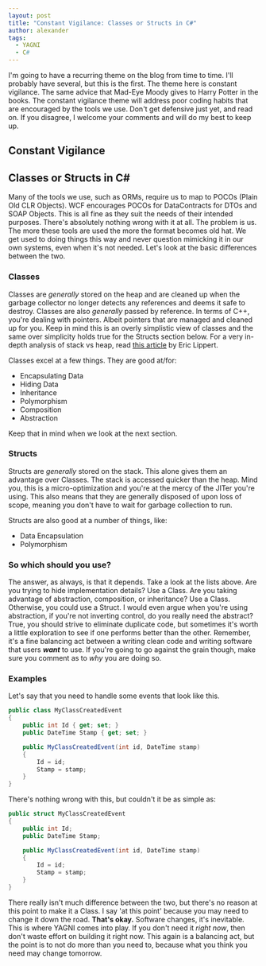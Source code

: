 ```yaml
---
layout: post
title: "Constant Vigilance: Classes or Structs in C#"
author: alexander
tags: 
  - YAGNI 
  - C#
---
```


I'm going to have a recurring theme on the blog from time to time. I'll probably have several, but this is the first. The theme here is constant vigilance. The same advice that Mad-Eye Moody gives to Harry Potter in the books. The constant vigilance theme will address poor coding habits that are encouraged by the tools we use. Don't get defensive just yet, and read on. If you disagree, I welcome your comments and will do my best to keep up.

## Constant Vigilance

Classes or Structs in C#
--

Many of the tools we use, such as ORMs, require us to map to POCOs (Plain Old CLR Objects). WCF encourages POCOs for DataContracts for DTOs and SOAP Objects. This is all fine as they suit the needs of their intended purposes. There's absolutely nothing wrong with it at all. The problem is us. The more these tools are used the more the format becomes old hat. We get used to doing things this way and never question mimicking it in our own systems, even when it's not needed. Let's look at the basic differences between the two.

### Classes

Classes are *generally* stored on the heap and are cleaned up when the garbage collector no longer detects any references and deems it safe to destroy. Classes are also *generally* passed by reference. In terms of C++, you're dealing with pointers. Albeit pointers that are managed and cleaned up for you. Keep in mind this is an overly simplistic view of classes and the same over simplicity holds true for the Structs section below. For a very in-depth analysis of stack vs heap, read [this article](http://blogs.msdn.com/b/ericlippert/archive/2009/04/27/the-stack-is-an-implementation-detail.aspx) by Eric Lippert.

Classes excel at a few things. They are good at/for:

- Encapsulating Data
- Hiding Data
- Inheritance
- Polymorphism
- Composition
- Abstraction

Keep that in mind when we look at the next section.

### Structs

Structs are *generally* stored on the stack. This alone gives them an advantage over Classes. The stack is accessed quicker than the heap. Mind you, this is a micro-optimization and you're at the mercy of the JITer you're using. This also means that they are generally disposed of upon loss of scope, meaning you don't have to wait for garbage collection to run.

Structs are also good at a number of things, like:

- Data Encapsulation
- Polymorphism

### So which should you use?

The answer, as always, is that it depends. Take a look at the lists above. Are you trying to hide implementation details? Use a Class. Are you taking advantage of abstraction, composition, or inheritance? Use a Class. Otherwise, you could use a Struct. I would even argue when you're using abstraction, if you're not inverting control, do you really need the abstract? True, you should strive to eliminate duplicate code, but sometimes it's worth a little exploration to see if one performs better than the other. Remember, it's a fine balancing act between a writing clean code and writing software that users ***want*** to use. If you're going to go against the grain though, make sure you comment as to *why* you are doing so.

### Examples

Let's say that you need to handle some events that look like this.

```c#
public class MyClassCreatedEvent
{
    public int Id { get; set; }
    public DateTime Stamp { get; set; }

    public MyClassCreatedEvent(int id, DateTime stamp)
    {
        Id = id;
        Stamp = stamp;
    }
}
```

There's nothing wrong with this, but couldn't it be as simple as:

```c#
public struct MyClassCreatedEvent
{
    public int Id;
    public DateTime Stamp;

    public MyClassCreatedEvent(int id, DateTime stamp)
    {
        Id = id;
        Stamp = stamp;
    }
}
```

There really isn't much difference between the two, but there's no reason at this point to make it a Class. I say 'at this point' because you may need to change it down the road. **That's okay.** Software changes, it's inevitable. This is where YAGNI comes into play. If you don't need it *right now*, then don't waste effort on building it right now. This again is a balancing act, but the point is to not do more than you need to, because what you think you need may change tomorrow.